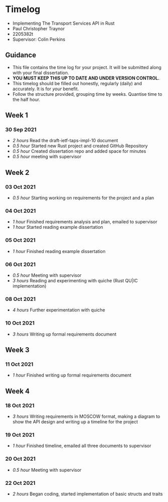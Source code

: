 # Timelog

* Implementing The Transport Services API in Rust
* Paul Christopher Traynor
* 2205382t
* Supervisor: Colin Perkins

## Guidance

* This file contains the time log for your project. It will be submitted along with your final dissertation.
* **YOU MUST KEEP THIS UP TO DATE AND UNDER VERSION CONTROL.**
* This timelog should be filled out honestly, regularly (daily) and accurately. It is for *your* benefit.
* Follow the structure provided, grouping time by weeks.  Quantise time to the half hour.

## Week 1

### 30 Sep 2021

* *2 hours* Read the draft-ietf-taps-impl-10 document 
* *0.5 hour* Started new Rust project and created GitHub Repository 
* *0.5 hour* Created dissertation repo and added space for minutes   
* *0.5 hour* meeting with supervisor

## Week 2

### 03 Oct 2021

* *0.5 hour* Starting working on requirements for the project and a plan 

### 04 Oct 2021

* *1 hour* Finished requirements analysis and plan, emailed to supervisor
* *1 hour* Started reading example dissertation
 
### 05 Oct 2021

* *1 hour* Finished reading example dissertation

### 06 Oct 2021

* *0.5 hour* Meeting with supervisor
* *3 hours* Reading and experimenting with quiche (Rust QU|IC implementation)

### 08 Oct 2021

* *4 hours* Further experimentation with quiche

### 10 Oct 2021

* *3 hours* Writing up formal requirements document 

## Week 3

### 11 Oct 2021

* *1 hour* Finished writing up formal requirements document 

## Week 4

### 18 Oct 2021

* *3 hours* Writing requirements in MOSCOW format, making a diagram to show the API design and writing up a timeline for the project

### 19 Oct 2021

* *1 hour* Finished timeline, emailed all three documents to supervisor

### 20 Oct 2021

* *0.5 hour* Meeting with supervisor

### 22 Oct 2021

* *2 hours* Began coding, started implementation of basic structs and traits
